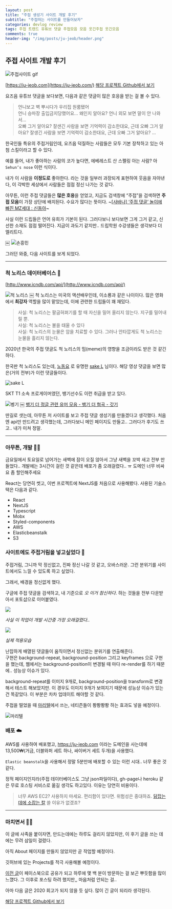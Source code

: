 ```yaml
---
layout: post
title: "주접 생성기 사이트 개발 후기"
subtitle: "주접떠는 사이트를 만들어보자"
categories: devlog review
tags: 주접 트렌드 유튜브 댓글 주접모음 모음 웃긴주접 웃긴모음
comments: true
header-img: "/img/posts/ju-jeob/header.png"
---
```


## 주접 사이트 개발 후기
![주접사이트 gif](https://user-images.githubusercontent.com/42797995/98566779-87296880-22f2-11eb-84ef-775a15183b68.gif)


[https://ju-jeob.com](https://ju-jeob.com/) 
[해당 프로젝트 Github에서 보기](https://github.com/jong-hui/JuJeob)

요즈음 유튜브 댓글을 보다보면, 다음과 같은 댓글이 많은 호응을 받는 걸 볼 수 있다.

> 언니보고 벽 뿌시다가 우리집 원룸됐어  
> 언니 승마장 출입금지당했어요… 왜인지 알아요? 언니 외모 보면 말이 안 나와서…  
> 오빠 그거 알아요? 잘샌긴 사람을 보면 기억력이 감소한대요, 근데 오빠 그거 알아요? 잘생긴 사람을 보면 기억력이 감소한대요, 근데 오빠 그거 알아요? …  

한국인들 특유의 주접거림인데, 요즈음 덕질하는 사람들은 모두 기본 장착하고 있는 아첨 스킬이라고 할 수 있다.

예를 들어, 내가 좋아하는 사람의 코가 높다면, 에베레스트 산 스펠링 아는 사람? 아 `Sehun’s nose` 이런 식이다.

내가 이 사람을 **이정도로** 좋아한다. 라는 것을 일부러 과장되게 표현하여 웃음을 자아낸다, 이 각박한 세상에서 사람들은 점점 정신 나가는 것 같다.

아무튼, 이런 주접 댓글들은 **많은 호응**을 얻었고, 지금도 검색창에 “주접”을 검색하면 **주접 모음**이 가장 상단에 배치된다. 수요가 많다는 뜻이다. ~[[사바나] ‘주접 댓글’ 놀이에 빠진 MZ세대 : 신동아](https://shindonga.donga.com/3/all/13/2167062/1)~

사실 이런 드립들은 언어 유희가 기본이 된다. 그러다보니 보다보면 그게 그거 같고, 신선한 소재도 점점 떨어진다. 지금이 과도기 같지만.. 드립학원 수강생들은 생각보다 더 엘리트다.


￼
![손흥민](https://user-images.githubusercontent.com/42797995/98565654-2ea59b80-22f1-11eb-9b0b-f243dd5e21b1.png)


그러던 와중, 다음 사이트를 보게 되었다.


------------


### 척 노리스 데이터베이스  🔫

[http://www.icndb.com/api/](http://www.icndb.com/api/) 

![척 노리스](https://user-images.githubusercontent.com/42797995/98566198-d4f1a100-22f1-11eb-8379-9b6d33e98873.png)
￼
척 노리스는 미국의 액션배우인데, 이소룡과 같은 나이이다. 많은 영화에서 **최강자** 역할을 많이 맡았는데, 이에 관련한 드립들이 꽤 재밌다.

> 사실: 척 노리스는 팔굽혀펴기를 할 때 자신을 밀어 올리지 않는다. 지구를 밀어내릴 뿐.  
> 사실: 척 노리스는 불을 태울 수 있다  
> 사실: 척 노리스의 눈물은 암을 치료할 수 있다. 그러나 안타깝게도 척 노리스는 눈물을 흘리지 않는다.  

2020년 한국의 주접 댓글도 척 노리스의 밈(meme)의 영향을 조금이라도 받은 것 같긴 하다.

한국판 척 노리스도 있는데,  [노동요](https://www.youtube.com/watch?v=TpPwI_Lo0YY&) 로 유명한  [sake L](https://www.youtube.com/channel/UCdvjEK7vkqjt4PjcClDHm6g) 님이다. 해당 영상 댓글을 보면 많은(거의 전부)가 이런 댓글들이다.

![sake L](https://user-images.githubusercontent.com/42797995/98566302-f2266f80-22f1-11eb-8259-ccd3e0e0259a.png)

SKT T1 소속 프로게이머였던, 뱅기선수도 이런 취급을 받고 있다.

![벵기](https://user-images.githubusercontent.com/42797995/98566359-010d2200-22f2-11eb-978f-df6cc5b488ca.png)
￼
 [뱅기 더 정글 관련 유머 모음 - 뱅기 더 협곡 - 갓기](https://lolchang.tistory.com/42) 

딴길로 샛는데, 아무튼 저 사이트를 보고 주접 댓글 생성기를 만들겠다고 생각했다. 처음엔 api만 만드려고 생각했는데, 그러다보니 메인 페이지도 만들고.. 그러다가 후기도 쓰고.. 내가 미쳐 정말.


------------


### 아무튼, 개발 👨‍💻

금요일에서 토요일로 넘어가는 새벽에 잠이 오질 않아서 그냥 새벽을 꼬박 새고 전부 만들었다.. 개발에는 3시간이 걸린 것 같은데 배포가 좀 오래걸렸다.. ㅠ 도메인 너무 비싸요 좀 할인해주세요

React는 당연히 썻고, 이번 프로젝트에 NextJS를 처음으로 사용해봤다. 사용된 기술스택은 다음과 같다.

* React
* NextJS
* Typescript
* Mobx
* Styled-components
* AWS
* Elasticbeanstalk
* S3


### 사이트에도 주접거림을 넣고싶었다 🤪

주접거림, 그니까 막 정신없고, 진짜 정신 나갈 것 같고, 오바스러운. 그런 분위기를 사이트에서도 느낄 수 있도록 하고 싶었다.

그래서, 배경을 정신없게 했다.

구글에 주접 댓글을 검색하고, 내 기준으로 *오 이거 참신하다*. 하는 것들을 전부 다운받아서 포토샵으로 이어붙였다.

![](https://ju-jeob.s3.ap-northeast-2.amazonaws.com/assets/imgs/ju-jeob-background.png)

*사실 이 작업이 개발 시간중 가장 오래걸렸다..*


![](https://user-images.githubusercontent.com/42797995/98566865-a45e3700-22f2-11eb-8e6c-9be8faa243c8.gif)

*실제 적용모습*


난잡하게 배열된 댓글들이 움직이면서 정신없는 분위기를 연출해준다.  
구현은 background-repeat, background-position 그리고 keyframes 으로 구현을 했는데, 웹에서는 background-position이 변경될 때 마다 re-render를 하기 때문에.. 성능상 이슈가 있다.

background-repeat를 이미지 9개로, background-position을 transform로 변경해서 테스트 해보았지만. 이 경우도 이미지 9개가 보여지기 때문에 성능상 이슈가 있는 건 똑같았다. 이 부분은 차차 업데이트 해야할 것 같다.

주접을 떨었을 때 [마리텔](https://namu.wiki/w/%EB%A7%88%EC%9D%B4%20%EB%A6%AC%ED%8B%80%20%ED%85%94%EB%A0%88%EB%B9%84%EC%A0%84)에서 쓰는, 네티즌들이 퐝퐝퐝퐝 하는 효과도 넣을 예정이다.

![마리텔](https://user-images.githubusercontent.com/42797995/98566707-70831180-22f2-11eb-84fe-12d2250ba3f0.png)


### 배포 ☁️

AWS를 사용하여 배포했고, <https://ju-jeob.com> 이라는 도메인을 사는데에 13,500₩(거금, 더블와퍼 세트 하나, 싸이버거 세트 두개)을 사용했다.

`Elastic beanstalk`을 사용해서 정말 5분만에 배포할 수 있는 이런 시대.. 너무 좋은 것 같다.

정적 페이지인지라(주접 데이터베이스도 그냥 json파일이다), gh-page나 heroku 같은 무료 호스팅 서비스로 옮길 생각도 하고있다. 이유는 당연히 비용이다.

> 너무 AWS EC2? 사용하지 마세요. 편리함이 있다면. 위험성은 중대하죠. [닭잡는 데에 소잡는 칼](https://www.clien.net/service/board/park/13232379) 쓸 이유가 없겠죠?


------------


### 마치면서 🐍🦶

이 글에 사족을 붙이자면, 만드는데에는 하루도 걸리지 않았지만, 이 후기 글을 쓰는 데에는 무려 삼일이 걸렸다.

아직 About 페이지를 만들지 않았지만 곧 작업할 예정이다.

깃허브에 있는 Projects를 적극 사용해볼 예정이다.

[이전 글](https://jong-hui.github.io/devlog/2020/08/12/(JavaScript)-nested-ternaries-operation/)이 페이스북으로 공유가 되고 하루에 몇 백 분이 방문하는 걸 보곤 뿌듯함을 많이 느꼈다. 그 이후로 포스팅 하려 했지만,, 마음처럼 안되는 걸..

아마 다음 글은 2020 회고가 되지 않을 듯 싶다. 많이 긴 글이 되리라 생각된다.

[해당 프로젝트 Github에서 보기](https://github.com/jong-hui/JuJeob)